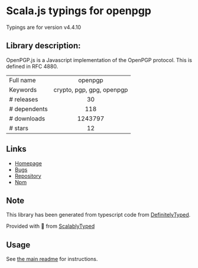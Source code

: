 
# Scala.js typings for openpgp

Typings are for version v4.4.10

## Library description:
OpenPGP.js is a Javascript implementation of the OpenPGP protocol. This is defined in RFC 4880.

|                    |                 |
| ------------------ | :-------------: |
| Full name          | openpgp |
| Keywords           | crypto, pgp, gpg, openpgp |
| # releases         | 30 |
| # dependents       | 118 |
| # downloads        | 1243797 |
| # stars            | 12 |

## Links
- [Homepage](https://openpgpjs.org/)
- [Bugs](https://github.com/openpgpjs/openpgpjs/issues)
- [Repository](https://github.com/openpgpjs/openpgpjs)
- [Npm](https://www.npmjs.com/package/openpgp)
    


## Note
This library has been generated from typescript code from [DefinitelyTyped](https://definitelytyped.org).

Provided with :purple_heart: from [ScalablyTyped](https://github.com/oyvindberg/ScalablyTyped)

## Usage
See [the main readme](../../readme.md) for instructions.


